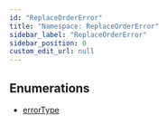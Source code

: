 ```yaml
---
id: "ReplaceOrderError"
title: "Namespace: ReplaceOrderError"
sidebar_label: "ReplaceOrderError"
sidebar_position: 0
custom_edit_url: null
---
```


## Enumerations

- [errorType](../enums/ReplaceOrderError.errorType.md)
